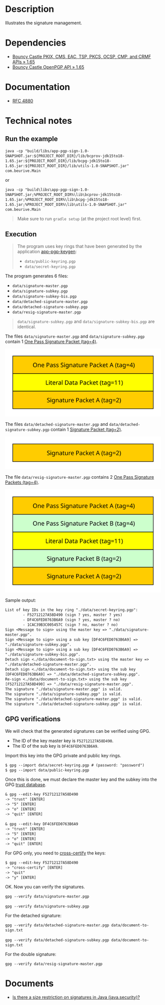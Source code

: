 # Description

Illustrates the signature management.

# Dependencies

* [Bouncy Castle PKIX, CMS, EAC, TSP, PKCS, OCSP, CMP, and CRMF APIs » 1.65](https://mvnrepository.com/artifact/org.bouncycastle/bcpkix-jdk15to18/1.65)
* [Bouncy Castle OpenPGP API » 1.65](https://mvnrepository.com/artifact/org.bouncycastle/bcpg-jdk15to18/1.65)

# Documentation

* [RFC 4880](https://tools.ietf.org/html/rfc4880)

# Technical notes

## Run the example

    java -cp "build/libs/app-pgp-sign-1.0-SNAPSHOT.jar:${PROJECT_ROOT_DIR}/lib/bcprov-jdk15to18-1.65.jar:${PROJECT_ROOT_DIR}/lib/bcpg-jdk15to18-1.65.jar:${PROJECT_ROOT_DIR}/lib/utils-1.0-SNAPSHOT.jar" com.beurive.Main

or

    java -cp "build\libs\app-pgp-sign-1.0-SNAPSHOT.jar;%PROJECT_ROOT_DIR%\lib\bcprov-jdk15to18-1.65.jar;%PROJECT_ROOT_DIR%\lib\bcpg-jdk15to18-1.65.jar;%PROJECT_ROOT_DIR%\lib\utils-1.0-SNAPSHOT.jar" com.beurive.Main

> Make sure to run `gradle setup` (at the project root level) first.

## Execution

> The program uses key rings that have been generated by the application [app-pgp-keygen](../app-pgp-sign):
> * `data/public-keyring.pgp`
> * `data/secret-keyring.pgp`

The program generates 6 files:
* `data/signature-master.pgp`
* `data/signature-subkey.pgp`
* `data/signature-subkey-bis.pgp`
* `data/detached-signature-master.pgp`
* `data/detached-signature-subkey.pgp`
* `data/resig-signature-master.pgp`

> `data/signature-subkey.pgp` and `data/signature-subkey-bis.pgp` are identical.

The files `data/signature-master.pgp` and `data/signature-subkey.pgp` contain 1 [One Pass Signature Packet (tag=4)](https://tools.ietf.org/html/rfc4880#section-5.4).

![](../doc/images/pgp-sign-1-one-pass.svg)

The files `data/detached-signature-master.pgp` and `data/detached-signature-subkey.pgp` contain 1 [Signature Packet (tag=2)](https://tools.ietf.org/html/rfc4880#section-11.4).

![](../doc/images/pgp-sign-detached.svg)

The file `data/resig-signature-master.pgp` contains 2 [One Pass Signature Packets (tag=4)](https://tools.ietf.org/html/rfc4880#section-5.4).

![](../doc/images/pgp-sign-2-one-pass.svg)

Sample output:

    List of key IDs in the key ring "./data/secret-keyring.pgp":
            - F52712127A58D490 (sign ? yes, master ? yes)
            - DF4C6FED0763B6A9 (sign ? yes, master ? no)
            - 1CAC39B3C005457C (sign ? no, master ? no)
    Sign <Message to sign> using the master key => "./data/signature-master.pgp".
    Sign <Message to sign> using a sub key [DF4C6FED0763B6A9] => "./data/signature-subkey.pgp".
    Sign <Message to sign> using a sub key [DF4C6FED0763B6A9] => "./data/signature-subkey-bis.pgp".
    Detach sign <./data/document-to-sign.txt> using the master key => "./data/detached-signature-master.pgp".
    Detach sign <./data/document-to-sign.txt> using the sub key [DF4C6FED0763B6A9] => "./data/detached-signature-subkey.pgp".
    Re-sign <./data/document-to-sign.txt> using the sub key [F52712127A58D490] => "./data/resig-signature-master.pgp".
    The signature "./data/signature-master.pgp" is valid.
    The signature "./data/signature-subkey.pgp" is valid.
    The signature "./data/detached-signature-master.pgp" is valid.
    The signature "./data/detached-signature-subkey.pgp" is valid.

## GPG verifications

We will check that the generated signatures can be verified using GPG.

* The ID of the key master key is `F52712127A58D490`.
* The ID of the sub key is `DF4C6FED0763B6A9`.

Import this key into the GPG private and public key rings.
    
    $ gpg --import data/secret-keyring.pgp # (password: "password")
    $ gpg --import data/public-keyring.pgp

Once this is done, we must declare the master key and the subkey into the GPG [trust database](https://unix.stackexchange.com/questions/407062/gpg-list-keys-command-outputs-uid-unknown-after-importing-private-key-onto). 

    & gpg --edit-key F52712127A58D490
    -> "trust" [ENTER]
    -> "5" [ENTER]
    -> "o" [ENTER]
    -> "quit" [ENTER]
    
    & gpg --edit-key DF4C6FED0763B6A9
    -> "trust" [ENTER]
    -> "5" [ENTER]
    -> "o" [ENTER]
    -> "quit" [ENTER]
    
For GPG only, you need to [cross-certify](https://gnupg.org/faq/subkey-cross-certify.html) the keys:

    $ gpg --edit-key F52712127A58D490
    -> "cross-certify" [ENTER]
    -> "quit"
    -> "y" [ENTER]

OK. Now you can verify the signatures.
    
    gpg --verify data/signature-master.pgp

    gpg --verify data/signature-subkey.pgp

For the detached signature:
        
    gpg --verify data/detached-signature-master.pgp data/document-to-sign.txt

    gpg --verify data/detached-signature-subkey.pgp data/document-to-sign.txt

For the double signature:

    gpg --verify data/resig-signature-master.pgp

# Documents

* [Is there a size restriction on signatures in Java (java.security)?](https://stackoverflow.com/questions/2678138/is-there-a-size-restriction-on-signatures-in-java-java-security)
